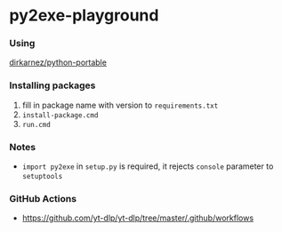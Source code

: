 py2exe-playground
=================
### Using
[dirkarnez/python-portable](https://github.com/dirkarnez/python-portable)

### Installing packages
1. fill in package name with version to `requirements.txt`
2. `install-package.cmd`
3. `run.cmd`

### Notes
- `import py2exe` in `setup.py` is required, it rejects `console` parameter to `setuptools`

### GitHub Actions
- https://github.com/yt-dlp/yt-dlp/tree/master/.github/workflows
